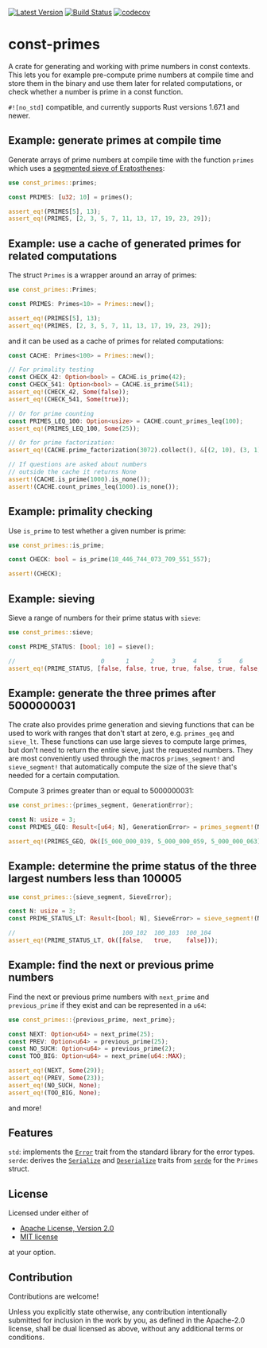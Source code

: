 [![Latest Version](https://img.shields.io/crates/v/const-primes.svg)](https://crates.io/crates/const-primes)
[![Build Status](https://github.com/JSorngard/const-primes/actions/workflows/rust.yml/badge.svg)](https://github.com/JSorngard/const-primes/actions/workflows/rust.yml)
[![codecov](https://codecov.io/gh/JSorngard/const-primes/graph/badge.svg?token=KXBSRZ71Q0)](https://codecov.io/gh/JSorngard/const-primes)

# const-primes

A crate for generating and working with prime numbers in const contexts.  
This lets you for example pre-compute prime numbers at compile time and store them in the binary and use them later for related computations,
or check whether a number is prime in a const function.

`#![no_std]` compatible, and currently supports Rust versions 1.67.1 and newer.

## Example: generate primes at compile time

Generate arrays of prime numbers at compile time with the function `primes` which uses a [segmented sieve of Eratosthenes](https://en.wikipedia.org/wiki/Sieve_of_Eratosthenes#Segmented_sieve):
```rust
use const_primes::primes;

const PRIMES: [u32; 10] = primes();

assert_eq!(PRIMES[5], 13);
assert_eq!(PRIMES, [2, 3, 5, 7, 11, 13, 17, 19, 23, 29]);
```

## Example: use a cache of generated primes for related computations

The struct `Primes` is a wrapper around an array of primes:
```rust
use const_primes::Primes;

const PRIMES: Primes<10> = Primes::new();

assert_eq!(PRIMES[5], 13);
assert_eq!(PRIMES, [2, 3, 5, 7, 11, 13, 17, 19, 23, 29]);
```
and it can be used as a cache of primes for related computations:
```rust
const CACHE: Primes<100> = Primes::new();

// For primality testing
const CHECK_42: Option<bool> = CACHE.is_prime(42);
const CHECK_541: Option<bool> = CACHE.is_prime(541);
assert_eq!(CHECK_42, Some(false));
assert_eq!(CHECK_541, Some(true));

// Or for prime counting
const PRIMES_LEQ_100: Option<usize> = CACHE.count_primes_leq(100);
assert_eq!(PRIMES_LEQ_100, Some(25));

// Or for prime factorization:
assert_eq!(CACHE.prime_factorization(3072).collect(), &[(2, 10), (3, 1)])

// If questions are asked about numbers
// outside the cache it returns None
assert!(CACHE.is_prime(1000).is_none());
assert!(CACHE.count_primes_leq(1000).is_none());
```

## Example: primality checking

Use `is_prime` to test whether a given number is prime:
```rust
use const_primes::is_prime;

const CHECK: bool = is_prime(18_446_744_073_709_551_557);

assert!(CHECK);
```

## Example: sieving

Sieve a range of numbers for their prime status with `sieve`:
```rust
use const_primes::sieve;

const PRIME_STATUS: [bool; 10] = sieve();

//                        0      1      2     3     4      5     6      7     8      9
assert_eq!(PRIME_STATUS, [false, false, true, true, false, true, false, true, false, false]);
```  

## Example: generate the three primes after 5000000031

The crate also provides prime generation and sieving functions that can be used to work with ranges that don't start at zero, e.g. `primes_geq` and `sieve_lt`. These functions can use large sieves to compute large primes, but don't need to return the entire sieve, just the requested numbers.
They are most conveniently used through the macros `primes_segment!` and `sieve_segment!` that automatically compute the size of the sieve that's needed for a certain computation.

Compute 3 primes greater than or equal to 5000000031:
```rust
use const_primes::{primes_segment, GenerationError};

const N: usize = 3;
const PRIMES_GEQ: Result<[u64; N], GenerationError> = primes_segment!(N; >= 5_000_000_031);

assert_eq!(PRIMES_GEQ, Ok([5_000_000_039, 5_000_000_059, 5_000_000_063]));
```

## Example: determine the prime status of the three largest numbers less than 100005

```rust
use const_primes::{sieve_segment, SieveError};

const N: usize = 3;
const PRIME_STATUS_LT: Result<[bool; N], SieveError> = sieve_segment!(N; < 100_005);

//                              100_102  100_103  100_104
assert_eq!(PRIME_STATUS_LT, Ok([false,   true,    false]));
```

## Example: find the next or previous prime numbers

Find the next or previous prime numbers with `next_prime` and `previous_prime` if they exist and can be represented in a `u64`:
```rust
use const_primes::{previous_prime, next_prime};

const NEXT: Option<u64> = next_prime(25);
const PREV: Option<u64> = previous_prime(25);
const NO_SUCH: Option<u64> = previous_prime(2);
const TOO_BIG: Option<u64> = next_prime(u64::MAX);

assert_eq!(NEXT, Some(29));
assert_eq!(PREV, Some(23));
assert_eq!(NO_SUCH, None);
assert_eq!(TOO_BIG, None);
```
and more!

## Features

`std`: implements the [`Error`](https://doc.rust-lang.org/std/error/trait.Error.html) trait from the standard library for the error types.  
`serde`: derives the [`Serialize`](https://docs.rs/serde/latest/serde/trait.Serialize.html) and [`Deserialize`](https://docs.rs/serde/latest/serde/trait.Deserialize.html) traits from [`serde`](https://crates.io/crates/serde) for the `Primes` struct.

## License

Licensed under either of

 * [Apache License, Version 2.0](http://www.apache.org/licenses/LICENSE-2.0)
 * [MIT license](http://opensource.org/licenses/MIT)

at your option.

## Contribution

Contributions are welcome!

Unless you explicitly state otherwise, any contribution intentionally submitted
for inclusion in the work by you, as defined in the Apache-2.0 license, shall be
dual licensed as above, without any additional terms or conditions.
